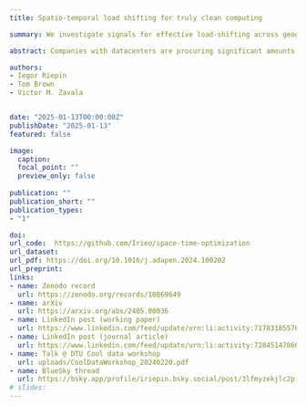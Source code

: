 ```yaml
---
title: Spatio-temporal load shifting for truly clean computing

summary: We investigate signals for effective load-shifting across geographically distributed datacenters operated by a company aiming for 24/7 Carbon-Free Energy matching.

abstract: Companies with datacenters are procuring significant amounts of renewable energy to reduce their carbon footprint. There is increasing interest in achieving 24/7 Carbon-Free Energy (CFE) matching in electricity usage, aiming to eliminate all carbon footprints associated with electricity consumption on an hourly basis. However, the variability of renewable energy resources poses significant challenges for achieving this goal. We explore the impact of shifting computing jobs and associated power loads both in time and between datacenter locations. We develop an optimization model to simulate a network of geographically distributed datacenters managed by a company leveraging spatio-temporal load flexibility to achieve 24/7 CFE matching. We isolate three signals relevant for informed use of load flexiblity -- varying average quality of renewable energy resources, low correlation between wind power generation over long distances due to different weather conditions, and lags in solar radiation peak due to Earth’s rotation. We illustrate that the location of datacenters and the time of year affect which signal drives an effective load-shaping strategy. The energy procurement and load-shifting decisions based on informed use of these signals facilitate the resource-efficiency and cost-effectiveness of clean computing—the costs of 24/7 CFE are reduced by 1.29±0.07 EUR/MWh for every additional percentage of flexible load. We provide practical guidelines on how companies with datacenters can leverage spatio-temporal load flexibility for truly clean computing. Our results and the open-source optimization model can also be useful for a broader variety of companies with flexible loads and an interest in eliminating their carbon footprint.

authors:
- Iegor Riepin
- Tom Brown
- Victor M. Zavala


date: "2025-01-13T00:00:00Z"
publishDate: "2025-01-13"
featured: false

image:
  caption:
  focal_point: ""
  preview_only: false
  
publication: ""
publication_short: ""
publication_types:
- "1"

doi:
url_code:  https://github.com/Irieo/space-time-optimization
url_dataset: 
url_pdf: https://doi.org/10.1016/j.adapen.2024.100202
url_preprint: 
links:
- name: Zenodo record
  url: https://zenodo.org/records/10869649
- name: arXiv
  url: https://arxiv.org/abs/2405.00036 
- name: LinkedIn post (working paper)
  url: https://www.linkedin.com/feed/update/urn:li:activity:7178318557603143680/
- name: LinkedIn post (journal article)
  url: https://www.linkedin.com/feed/update/urn:li:activity:7284514786631925761/
- name: Talk @ DTU Cool data workshop
  url: uploads/CoolDataWorkshop_20240220.pdf
- name: BlueSky thread
  url: https://bsky.app/profile/iriepin.bsky.social/post/3lfmyzekjlc2p
# slides:
---
```


